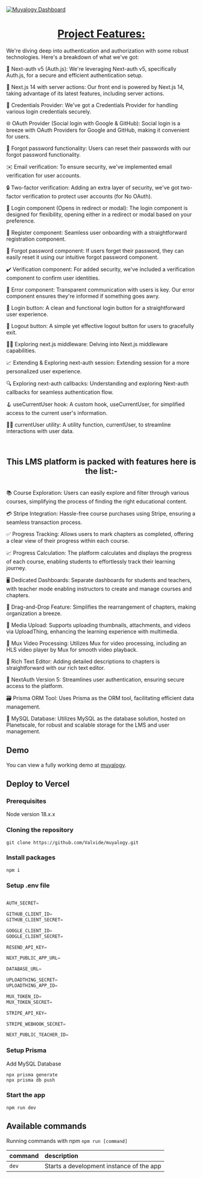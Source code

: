 <a href="https://demo-nextjs-with-supabase.vercel.app/">
  <img alt="Muyalogy Dashboard" src="">
 <h1 align ="center">
     <strong>Project Features:</strong> 
</h1>

</a>

We're diving deep into authentication and authorization with some robust technologies. Here's a breakdown of what we've got:

🔐 Next-auth v5 (Auth.js): We're leveraging Next-auth v5, specifically Auth.js, for a secure and efficient authentication setup.

🚀 Next.js 14 with server actions: Our front end is powered by Next.js 14, taking advantage of its latest features, including server actions.

🔑 Credentials Provider: We've got a Credentials Provider for handling various login credentials securely.

🌐 OAuth Provider (Social login with Google & GitHub): Social login is a breeze with OAuth Providers for Google and GitHub, making it convenient for users.

🔄 Forgot password functionality: Users can reset their passwords with our forgot password functionality.

✉️ Email verification: To ensure security, we've implemented email verification for user accounts.

🔒 Two-factor verification: Adding an extra layer of security, we've got two-factor verification to protect user accounts (for No OAuth).

🚪 Login component (Opens in redirect or modal): The login component is designed for flexibility, opening either in a redirect or modal based on your preference.

📝 Register component: Seamless user onboarding with a straightforward registration component.

🔏 Forgot password component: If users forget their password, they can easily reset it using our intuitive forgot password component.

✔️ Verification component: For added security, we've included a verification component to confirm user identities.

🚫 Error component: Transparent communication with users is key. Our error component ensures they're informed if something goes awry.

🔘 Login button: A clean and functional login button for a straightforward user experience.

🔲 Logout button: A simple yet effective logout button for users to gracefully exit.

🕵️‍♂️ Exploring next.js middleware: Delving into Next.js middleware capabilities.

📈 Extending & Exploring next-auth session: Extending session for a more personalized user experience.

🔍 Exploring next-auth callbacks: Understanding and exploring Next-auth callbacks for seamless authentication flow.

🪝 useCurrentUser hook: A custom hook, useCurrentUser, for simplified access to the current user's information.

🧑‍💻 currentUser utility: A utility function, currentUser, to streamline interactions with user data.

</br>
<h2 align ="center">
     <strong>This LMS platform is packed with features here is the list:- </strong> 
</h2>
</br>
📚 Course Exploration: Users can easily explore and filter through various courses, simplifying the process of finding the right educational content.

💳 Stripe Integration: Hassle-free course purchases using Stripe, ensuring a seamless transaction process.

✅ Progress Tracking: Allows users to mark chapters as completed, offering a clear view of their progress within each course.

📈 Progress Calculation: The platform calculates and displays the progress of each course, enabling students to effortlessly track their learning journey.

🖥 Dedicated Dashboards: Separate dashboards for students and teachers, with teacher mode enabling instructors to create and manage courses and chapters.

🔄 Drag-and-Drop Feature: Simplifies the rearrangement of chapters, making organization a breeze.

🎥 Media Upload: Supports uploading thumbnails, attachments, and videos via UploadThing, enhancing the learning experience with multimedia.

🔄 Mux Video Processing: Utilizes Mux for video processing, including an HLS video player by Mux for smooth video playback.

📝 Rich Text Editor: Adding detailed descriptions to chapters is straightforward with our rich text editor.

🔐 NextAuth Version 5: Streamlines user authentication, ensuring secure access to the platform.

🗃 Prisma ORM Tool: Uses Prisma as the ORM tool, facilitating efficient data management.

💾 MySQL Database: Utilizes MySQL as the database solution, hosted on Planetscale, for robust and scalable storage for the LMS and user management.

## Demo

You can view a fully working demo at [muyalogy](https://muya-logy.vercel.app/).

## Deploy to Vercel


### Prerequisites

  Node version 18.x.x

### Cloning the repository

```shell
git clone https://github.com/Valvide/muyalogy.git
```

### Install packages

```shell
npm i
```

### Setup .env file


```js

AUTH_SECRET=

GITHUB_CLIENT_ID=
GITHUB_CLIENT_SECRET=

GOOGLE_CLIENT_ID=
GOOGLE_CLIENT_SECRET=

RESEND_API_KEY=

NEXT_PUBLIC_APP_URL=

DATABASE_URL=

UPLOADTHING_SECRET=
UPLOADTHING_APP_ID=

MUX_TOKEN_ID=
MUX_TOKEN_SECRET=

STRIPE_API_KEY=

STRIPE_WEBHOOK_SECRET=

NEXT_PUBLIC_TEACHER_ID=
```

### Setup Prisma

Add MySQL Database 

```
npx prisma generate
npx prisma db push

```

### Start the app

```shell
npm run dev
```

## Available commands

Running commands with npm `npm run [command]`

| command         | description                              |
| :-------------- | :--------------------------------------- |
| `dev`           | Starts a development instance of the app |
